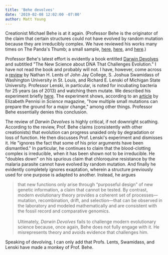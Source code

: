 ```yaml
---
title: 'Behe devolves'
date: '2019-02-08 12:02:00 -07:00'
author: Matt Young
---
```


Creationist Michael Behe is at it again. (Professor Behe is the originator of the claim that certain structures could not have evolved by random mutation because they are irreducibly complex. We have reviewed his works many times on The Panda's Thumb; a small sample, <a href="https://pandasthumb.org/archives/2007/10/full-text-of-th.html">here</a>, <a href="https://pandasthumb.org/archives/2005/06/behes-meaningle.html">here</a>, and <a href="https://pandasthumb.org/archives/2007/07/forrest-and-gro.html">here</a>.) 

Professor Behe's latest effort is evidently a book entitled <a href="https://www.amazon.com/Darwin-Devolves-Science-Challenges-Evolution/dp/0062842617">Darwin Devolves</a> and subtitled "The New Science about DNA That Challenges Evolution." I have not read the book and probably will not. I have, however, come across a <a href="https://blogs.sciencemag.org/books/2019/02/07/darwin-devolves/">review</a> by Nathan H. Lents of John Jay College, S. Joshua Swamidass of Washington University in St. Louis, and Richard E. Lenski of Michigan State University. Professor Lenski, in particular, is noted for incubating bacteria for 25 years (as of 2013) and watching them mutate. We described his experiment briefly <a href="https://pandasthumb.org/archives/2013/11/lenskis-experim.html">here</a>. The experiment shows, according to an <a href="http://science.sciencemag.org/content/342/6160/790.full">article</a> by Elizabeth Pennisi in <i>Science</i> magazine, "how multiple small mutations can prepare the ground for a major change," among other things. Professor Behe 
essentially denies this conclusion.

The review of <i>Darwin Devolves</i> is highly critical, if not downright scathing. According to the review, Prof. Behe  claims  (consistently with other creationists) that evolution can progress unaided only by degradation or loss of function. He then discusses Prof. Lenski's experiment and dismisses it. He "ignores the fact that some of his prior arguments have been dismantled." In particular, he continues to claim that the blood-clotting complex is irreducible, when it has been shown not to be irreducible. He "doubles down" on his spurious claim that chloroquine resistance by the malaria parasite cannot have evolved by random mutation. And finally he evidently completely ignores exaptation, wherein a structure previously used for one purpose is adapted to another. Instead, he argues 

<blockquote>that new functions only arise through “purposeful design” of new genetic information, a claim that cannot be tested. By contrast, modern evolutionary theory provides a coherent set of processes&mdash;mutation, recombination, drift, and selection&mdash;that can be observed in the laboratory and modeled mathematically and are consistent with the fossil record and comparative genomics.
<br/><br/>
Ultimately, <i>Darwin Devolves</i> fails to challenge modern evolutionary science because, once again, Behe does not fully engage with it. He misrepresents theory and avoids evidence that challenges him.</blockquote>

Speaking of devolving, I can only add that Profs. Lents, Swamidass, and Lenski have made a monkey of Prof. Behe.
